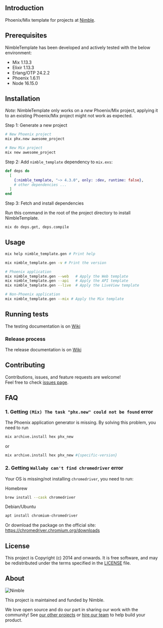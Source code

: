 ## Introduction

Phoenix/Mix template for projects at [Nimble](https://nimblehq.co/).

## Prerequisites

NimbleTemplate has been developed and actively tested with the below environment:

- Mix 1.13.3
- Elixir 1.13.3
- Erlang/OTP 24.2.2
- Phoenix 1.6.11
- Node 16.15.0

## Installation

*Note:* NimbleTemplate only works on a _new_ Phoenix/Mix project, applying it to an existing Phoenix/Mix project might not work as expected.

Step 1: Generate a new project

```bash
# New Phoenix project
mix phx.new awesome_project

# New Mix project
mix new awesome_project
```

Step 2: Add `nimble_template` dependency to `mix.exs`:

```elixir
def deps do
  [
    {:nimble_template, "~> 4.3.0", only: :dev, runtime: false},
    # other dependencies ...
  ]
end
```

Step 3: Fetch and install dependencies

Run this command in the root of the project directory to install NimbleTemplate.

```bash
mix do deps.get, deps.compile
```

## Usage

```bash
mix help nimble_template.gen # Print help

mix nimble_template.gen -v # Print the version

# Phoenix application
mix nimble_template.gen --web   # Apply the Web template
mix nimble_template.gen --api   # Apply the API template
mix nimble_template.gen --live  # Apply the LiveView template

# Non-Phoenix application
mix nimble_template.gen --mix # Apply the Mix template
```

## Running tests

The testing documentation is on [Wiki](https://github.com/nimblehq/elixir-templates/wiki/Testing)

### Release process

The release documentation is on [Wiki](https://github.com/nimblehq/elixir-templates/wiki/Release)

## Contributing

Contributions, issues, and feature requests are welcome!<br />Feel free to check [issues page](https://github.com/nimblehq/elixir-templates/issues).

## FAQ

### 1. Getting `(Mix) The task "phx.new" could not be found` error

The Phoenix application generator is missing. By solving this problem, you need to run

```bash
mix archive.install hex phx_new
```

or

```bash
mix archive.install hex phx_new #{specific-version}
```

### 2. Getting `Wallaby can't find chromedriver` error

Your OS is missing/not installing `chromedriver`, you need to run:

Homebrew

```bash
brew install --cask chromedriver
```

Debian/Ubuntu

```bash
apt install chromium-chromedriver
```

Or download the package on the official site: https://chromedriver.chromium.org/downloads

## License

This project is Copyright (c) 2014 and onwards. It is free software, and may be redistributed under the terms specified in the [LICENSE] file.

[LICENSE]: /LICENSE

## About

![Nimble](https://assets.nimblehq.co/logo/dark/logo-dark-text-160.png)

This project is maintained and funded by Nimble.

We love open source and do our part in sharing our work with the community!
See [our other projects][community] or [hire our team][hire] to help build your product.

[community]: https://github.com/nimblehq
[hire]: https://nimblehq.co
